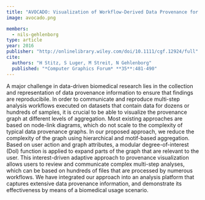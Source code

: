 ```yaml
---
title: "AVOCADO: Visualization of Workflow-Derived Data Provenance for Reproducible Biomedical Research"
image: avocado.png

members:
  - nils-gehlenborg
type: article
year: 2016
publisher: "http://onlinelibrary.wiley.com/doi/10.1111/cgf.12924/full"
cite:
  authors: "H Stitz, S Luger, M Streit, N Gehlenborg"
  published: "*Computer Graphics Forum* **35**:481-490"
---
```

A major challenge in data-driven biomedical research lies in the collection and representation of data provenance information to ensure that findings are reproducibile. In order to communicate and reproduce multi-step analysis workflows executed on datasets that contain data for dozens or hundreds of samples, it is crucial to be able to visualize the provenance graph at different levels of aggregation. Most existing approaches are based on node-link diagrams, which do not scale to the complexity of typical data provenance graphs. In our proposed approach, we reduce the complexity of the graph using hierarchical and motif-based aggregation. Based on user action and graph attributes, a modular degree-of-interest (DoI) function is applied to expand parts of the graph that are relevant to the user. This interest-driven adaptive approach to provenance visualization allows users to review and communicate complex multi-step analyses, which can be based on hundreds of files that are processed by numerous workflows. We have integrated our approach into an analysis platform that captures extensive data provenance information, and demonstrate its effectiveness by means of a biomedical usage scenario.